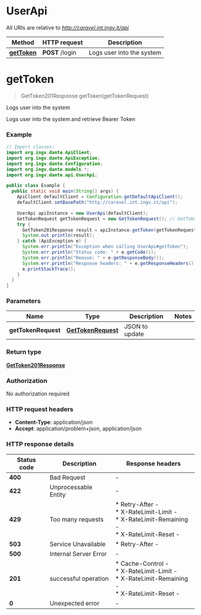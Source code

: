 # UserApi

All URIs are relative to *http://caravel.int.ingv.it/api*

| Method | HTTP request | Description |
|------------- | ------------- | -------------|
| [**getToken**](UserApi.md#getToken) | **POST** /login | Logs user into the system |


<a name="getToken"></a>
# **getToken**
> GetToken201Response getToken(getTokenRequest)

Logs user into the system

Logs user into the system and retrieve Bearer Token

### Example
```java
// Import classes:
import org.ingv.dante.ApiClient;
import org.ingv.dante.ApiException;
import org.ingv.dante.Configuration;
import org.ingv.dante.models.*;
import org.ingv.dante.api.UserApi;

public class Example {
  public static void main(String[] args) {
    ApiClient defaultClient = Configuration.getDefaultApiClient();
    defaultClient.setBasePath("http://caravel.int.ingv.it/api");

    UserApi apiInstance = new UserApi(defaultClient);
    GetTokenRequest getTokenRequest = new GetTokenRequest(); // GetTokenRequest | JSON to update
    try {
      GetToken201Response result = apiInstance.getToken(getTokenRequest);
      System.out.println(result);
    } catch (ApiException e) {
      System.err.println("Exception when calling UserApi#getToken");
      System.err.println("Status code: " + e.getCode());
      System.err.println("Reason: " + e.getResponseBody());
      System.err.println("Response headers: " + e.getResponseHeaders());
      e.printStackTrace();
    }
  }
}
```

### Parameters

| Name | Type | Description  | Notes |
|------------- | ------------- | ------------- | -------------|
| **getTokenRequest** | [**GetTokenRequest**](GetTokenRequest.md)| JSON to update | |

### Return type

[**GetToken201Response**](GetToken201Response.md)

### Authorization

No authorization required

### HTTP request headers

 - **Content-Type**: application/json
 - **Accept**: application/problem+json, application/json

### HTTP response details
| Status code | Description | Response headers |
|-------------|-------------|------------------|
| **400** | Bad Request |  -  |
| **422** | Unprocessable Entity |  -  |
| **429** | Too many requests |  * Retry-After -  <br>  * X-RateLimit-Limit -  <br>  * X-RateLimit-Remaining -  <br>  * X-RateLimit-Reset -  <br>  |
| **503** | Service Unavailable |  * Retry-After -  <br>  |
| **500** | Internal Server Error |  -  |
| **201** | successful operation |  * Cache-Control -  <br>  * X-RateLimit-Limit -  <br>  * X-RateLimit-Remaining -  <br>  * X-RateLimit-Reset -  <br>  |
| **0** | Unexpected error |  -  |

